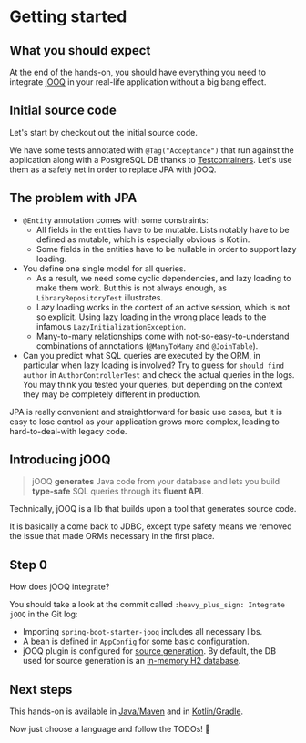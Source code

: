 # Getting started

## What you should expect

At the end of the hands-on, you should have everything you need to integrate [jOOQ](https://www.jooq.org) in your real-life application without a big bang effect.

## Initial source code

Let's start by checkout out the initial source code.

We have some tests annotated with `@Tag("Acceptance")` that run against the application along with a PostgreSQL DB thanks to [Testcontainers](https://testcontainers.com).
Let's use them as a safety net in order to replace JPA with jOOQ.

## The problem with JPA

* `@Entity` annotation comes with some constraints:
  * All fields in the entities have to be mutable. Lists notably have to be defined as mutable, which is especially obvious is Kotlin.
  * Some fields in the entities have to be nullable in order to support lazy loading.
* You define one single model for all queries.
  * As a result, we need some cyclic dependencies, and lazy loading to make them work. 
    But this is not always enough, as `LibraryRepositoryTest` illustrates.
  * Lazy loading works in the context of an active session, which is not so explicit.
    Using lazy loading in the wrong place leads to the infamous `LazyInitializationException`.
  * Many-to-many relationships come with not-so-easy-to-understand combinations of annotations (`@ManyToMany` and `@JoinTable`).
* Can you predict what SQL queries are executed by the ORM, in particular when lazy loading is involved?
  Try to guess for `should find author` in `AuthorControllerTest` and check the actual queries in the logs.
  You may think you tested your queries, but depending on the context they may be completely different in production.

JPA is really convenient and straightforward for basic use cases, but it is easy to lose control as your application grows more complex, leading to hard-to-deal-with legacy code.

## Introducing jOOQ

> jOOQ **generates** Java code from your database and lets you build **type-safe** SQL queries through its **fluent API**.

Technically, jOOQ is a lib that builds upon a tool that generates source code.

It is basically a come back to JDBC, except type safety means we removed the issue that made ORMs necessary in the first place.

## Step 0

How does jOOQ integrate?

You should take a look at the commit called `:heavy_plus_sign: Integrate jOOQ` in the Git log:

* Importing `spring-boot-starter-jooq` includes all necessary libs.
* A bean is defined in `AppConfig` for some basic configuration.
* jOOQ plugin is configured for [source generation](source-generation.md).
  By default, the DB used for source generation is an [in-memory H2 database](https://h2database.com).

## Next steps

This hands-on is available in [Java/Maven](../java/README.md) and in [Kotlin/Gradle](../kotlin/README.md).

Now just choose a language and follow the TODOs! :rocket:
